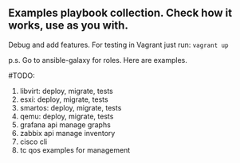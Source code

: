 ## Examples playbook collection. Check how it works, use as you with.
Debug and add features. For testing in Vagrant just run: `vagrant up`

p.s. Go to ansible-galaxy for roles. Here are examples.

#TODO:
1) libvirt: deploy, migrate, tests
2) esxi: deploy, migrate, tests
3) smartos: deploy, migrate, tests
4) qemu: deploy, migrate, tests
5) grafana api manage graphs
6) zabbix api manage inventory
7) cisco cli
8) tc qos examples for management
